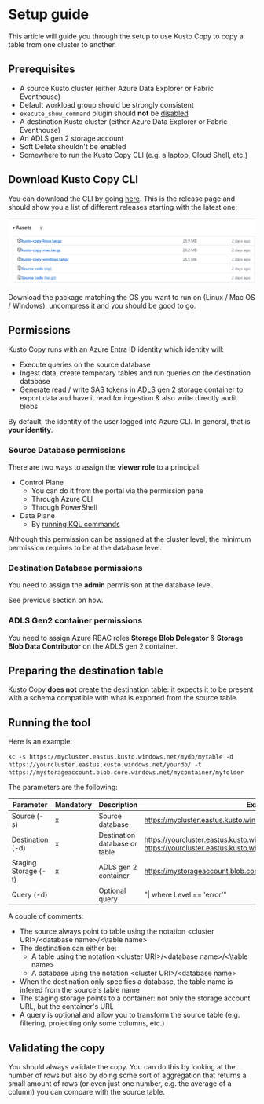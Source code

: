 # Setup guide

This article will guide you through the setup to use Kusto Copy to copy a table from one cluster to another.

## Prerequisites

*   A source Kusto cluster (either Azure Data Explorer or Fabric Eventhouse)
  * Default workload group should be strongly consistent
  * `execute_show_command` plugin should **not** be [disabled](https://learn.microsoft.com/en-us/kusto/management/disable-plugin)
*   A destination Kusto cluster (either Azure Data Explorer or Fabric Eventhouse)
*   An ADLS gen 2 storage account
  * Soft Delete shouldn't be enabled
*   Somewhere to run the Kusto Copy CLI (e.g. a laptop, Cloud Shell, etc.)

## Download Kusto Copy CLI

You can download the CLI by going [here](https://github.com/Azure/kusto-copy/releases).  This is the release page and should show you a list of different releases starting with the latest one:

![Release](artefacts/setup/release.png)

Download the package matching the OS you want to run on (Linux / Mac OS / Windows), uncompress it and you should be good to go.

## Permissions

Kusto Copy runs with an Azure Entra ID identity which identity will:

* Execute queries on the source database
* Ingest data, create temporary tables and run queries on the destination database
* Generate read / write SAS tokens in ADLS gen 2 storage container to export data and have it read for ingestion & also write directly audit blobs

 By default, the identity of the user logged into Azure CLI.  In general, that is **your identity**.

### Source Database permissions

There are two ways to assign the **viewer role** to a principal:

* Control Plane
    * You can do it from the portal via the permission pane
    * Through Azure CLI
    * Through PowerShell
* Data Plane
    * By [running KQL commands](https://learn.microsoft.com/en-us/kusto/management/manage-database-security-roles?view=azure-data-explorer)

Although this permission can be assigned at the cluster level, the minimum permission requires to be at the database level.

### Destination Database permissions

You need to assign the **admin** permisison at the database level.

See previous section on how.

### ADLS Gen2 container permissions

You need to assign Azure RBAC roles **Storage Blob Delegator** & **Storage Blob Data Contributor** on the ADLS gen 2 container.

## Preparing the destination table

Kusto Copy **does not** create the destination table:  it expects it to be present with a schema compatible with what is exported from the source table.

## Running the tool

Here is an example:

```
kc -s https://mycluster.eastus.kusto.windows.net/mydb/mytable -d https://yourcluster.eastus.kusto.windows.net/yourdb/ -t https://mystorageaccount.blob.core.windows.net/mycontainer/myfolder
```

The parameters are the following:

Parameter|Mandatory|Description|Example
-|-|-|-
Source (-s)|x|Source database|https://mycluster.eastus.kusto.windows.net/mydb/mytable
Destination (-d)|x|Destination database or table|https://yourcluster.eastus.kusto.windows.net/yourdb or https://yourcluster.eastus.kusto.windows.net/yourdb/mytable
Staging Storage (-t)|x|ADLS gen 2 container|https://mystorageaccount.blob.core.windows.net/mycontainer/myfolder
Query (-d)||Optional query|"\| where Level == 'error'"

A couple of comments:

* The source always point to table using the notation \<cluster URI\>/\<database name\>/<\table name\>
* The destination can either be:
  * A table using the notation \<cluster URI\>/\<database name\>/<\table name\>
  * A database using the notation \<cluster URI\>/\<database name\>
* When the destination only specifies a database, the table name is infered from the source's table name
* The staging storage points to a container:  not only the storage account URL, but the container's URL
* A query is optional and allow you to transform the source table (e.g. filtering, projecting only some columns, etc.)

## Validating the copy

You should always validate the copy.  You can do this by looking at the number of rows but also by doing some sort of aggregation that returns a small amount of rows (or even just one number, e.g. the average of a column) you can compare with the source table.

